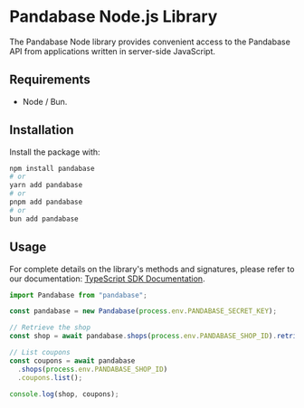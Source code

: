 # Pandabase Node.js Library

The Pandabase Node library provides convenient access to the Pandabase API from applications written in server-side JavaScript.

## Requirements

- Node / Bun.

## Installation

Install the package with:

```sh
npm install pandabase
# or
yarn add pandabase
# or
pnpm add pandabase
# or
bun add pandabase
```

## Usage

For complete details on the library's methods and signatures, please refer to our documentation: [TypeScript SDK Documentation](https://docs.pandabase.io/developers/sdks/typescript).

```ts
import Pandabase from "pandabase";

const pandabase = new Pandabase(process.env.PANDABASE_SECRET_KEY);

// Retrieve the shop
const shop = await pandabase.shops(process.env.PANDABASE_SHOP_ID).retrieve();

// List coupons
const coupons = await pandabase
  .shops(process.env.PANDABASE_SHOP_ID)
  .coupons.list();

console.log(shop, coupons);
```
